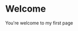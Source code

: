 <html>
  <title>My first sit</title>
  <body>
    <h1>Welcome</h1>
    <p>You're welcome to my first page</p>
  </body>
</html>
